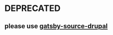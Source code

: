 # DEPRECATED

## please use [gatsby-source-drupal](https://github.com/gatsbyjs/gatsby/tree/master/packages/gatsby-source-drupal)
